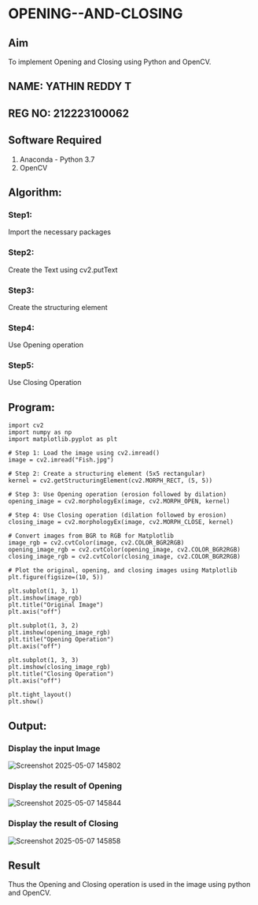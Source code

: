 # OPENING--AND-CLOSING
## Aim
To implement Opening and Closing using Python and OpenCV.
## NAME: YATHIN REDDY T
## REG NO: 212223100062
## Software Required
1. Anaconda - Python 3.7
2. OpenCV
## Algorithm:
### Step1:
Import the necessary packages


### Step2:
Create the Text using cv2.putText

### Step3:
Create the structuring element

### Step4:
Use Opening operation

### Step5:
Use Closing Operation

 
## Program:
```
import cv2
import numpy as np
import matplotlib.pyplot as plt

# Step 1: Load the image using cv2.imread()
image = cv2.imread("Fish.jpg")  

# Step 2: Create a structuring element (5x5 rectangular)
kernel = cv2.getStructuringElement(cv2.MORPH_RECT, (5, 5))

# Step 3: Use Opening operation (erosion followed by dilation)
opening_image = cv2.morphologyEx(image, cv2.MORPH_OPEN, kernel)

# Step 4: Use Closing operation (dilation followed by erosion)
closing_image = cv2.morphologyEx(image, cv2.MORPH_CLOSE, kernel)

# Convert images from BGR to RGB for Matplotlib
image_rgb = cv2.cvtColor(image, cv2.COLOR_BGR2RGB)
opening_image_rgb = cv2.cvtColor(opening_image, cv2.COLOR_BGR2RGB)
closing_image_rgb = cv2.cvtColor(closing_image, cv2.COLOR_BGR2RGB)

# Plot the original, opening, and closing images using Matplotlib
plt.figure(figsize=(10, 5))

plt.subplot(1, 3, 1)
plt.imshow(image_rgb)
plt.title("Original Image")
plt.axis("off")

plt.subplot(1, 3, 2)
plt.imshow(opening_image_rgb)
plt.title("Opening Operation")
plt.axis("off")

plt.subplot(1, 3, 3)
plt.imshow(closing_image_rgb)
plt.title("Closing Operation")
plt.axis("off")

plt.tight_layout()
plt.show()

```
## Output:

### Display the input Image
![Screenshot 2025-05-07 145802](https://github.com/user-attachments/assets/5a5ae7ed-0e23-4938-a5f7-eff06e5c9a04)



### Display the result of Opening
![Screenshot 2025-05-07 145844](https://github.com/user-attachments/assets/7cceb2e7-8ab3-4b97-a1a7-d91f0bb67926)


### Display the result of Closing
![Screenshot 2025-05-07 145858](https://github.com/user-attachments/assets/59872877-17a4-4ebb-9102-26975075da7c)



## Result
Thus the Opening and Closing operation is used in the image using python and OpenCV.
